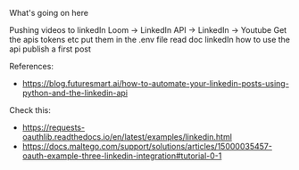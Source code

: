 What's going on here

Pushing videos to linkedIn
Loom -> LinkedIn API -> LinkedIn -> Youtube
Get the apis tokens etc
put them in the .env file
read doc linkedIn how to use the api
publish a first post

References:
- https://blog.futuresmart.ai/how-to-automate-your-linkedin-posts-using-python-and-the-linkedin-api

Check this:
- https://requests-oauthlib.readthedocs.io/en/latest/examples/linkedin.html
- https://docs.maltego.com/support/solutions/articles/15000035457-oauth-example-three-linkedin-integration#tutorial-0-1

